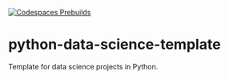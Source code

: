 [![Codespaces Prebuilds](https://github.com/nogibjj/python-data-science-template/actions/workflows/codespaces/create_codespaces_prebuilds/badge.svg)](https://github.com/nogibjj/python-data-science-template/actions/workflows/codespaces/create_codespaces_prebuilds)

# python-data-science-template
Template for data science projects in Python.
